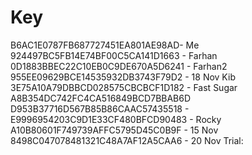 # Key
B6AC1E0787FB687727451EA801AE98AD- Me
924497BC5FB14E74BF00C5CA141D1663 - Farhan
0D1883BBEC22C10EB0C9DE670A5D6241 - Farhan2
955EE09629BCE14535932DB3743F79D2 - 18 Nov Kib
3E75A10A79DBBCD028575CBCBCF1D182 - Fast Sugar
A8B354DC742FC4CA516849BCD7BBAB6D
D953B37716D567B85B86CAAC57435518 - <End>
E9996954203C9D1E33CF480BFCD90483 - Rocky
A10B80601F749739AFFC5795D45C0B9F - 15 Nov
8498C047078481321C48A7AF12A5CAA6 - 20 Nov
Trial:
